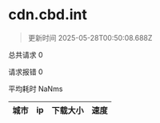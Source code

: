 
  # cdn.cbd.int

  > 更新时间 2025-05-28T00:50:08.688Z
  
  总共请求 0

  请求报错 0

  平均耗时 NaNms

|城市|ip|下载大小|速度|
|-----|----------|---|---|

  